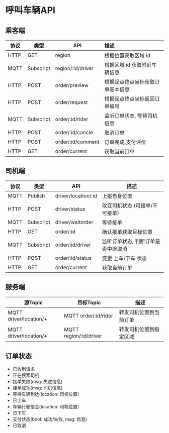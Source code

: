 # 呼叫车辆API



## 乘客端

| 协议   | 类型        | API               | 描述               |
| ---- | --------- | ----------------- | :--------------- |
| HTTP | GET       | region            | 根据位置获取区域 id      |
| MQTT | Subscript | region/:id/driver | 根据区域 id 获取附近车辆信息 |
| HTTP | POST      | order/preview     | 根据起点终点坐标获取订单基本信息 |
| HTTP | POST      | order/request     | 根据起点终点坐标返回订单编号   |
| MQTT | Subscript | order/:id/rider   | 监听订单状态, 等待司机信息   |
| HTTP | POST      | order/:id/cancle  | 取消订单             |
| HTTP | POST      | order/:id/comment | 订单完成,支付评价        |
| HTTP | GET       | order/current     | 获取当前订单           |




## 司机端

| 协议   | 类型        | API                 | 描述                 |
| ---- | --------- | ------------------- | ------------------ |
| MQTT | Publish   | driver/location/:id | 上报自身位置             |
| HTTP | POST      | driver/status       | 改变司机状态 (可接单/不可接单)  |
| MQTT | Subscript | driver/waitorder    | 等待接单               |
| HTTP | GET       | order/:id           | 确认接单获取目标位置         |
| MQTT | Subscript | order/:id/driver    | 监听订单状态, 判断订单是否中途取消 |
| HTTP | POST      | order/:id/status    | 变更 上车/下车 状态        |
| HTTP | GET       | order/current       | 获取当前订单             |



## 服务端

| 源Topic                 | 目标Topic                | 描述          |
| ---------------------- | ---------------------- | ----------- |
| MQTT driver/location/+ | MQTT order/:id/rider   | 转发司机位置到当前订单 |
| MQTT driver/location/+ | MQTT region/:id/driver | 转发司机位置到指定区域 |



## 订单状态

- 已收到请求
- 正在搜索司机
- 接单失败(msg: 失败信息)
- 接单成功(msg: 司机信息)
- 等待车辆到达(location: 司机位置)
- 已上车
- 车辆行驶信息(location: 司机位置)
- 已下车
- 支付状态(bool: 成功/失败, msg: 信息) 
- 已取消